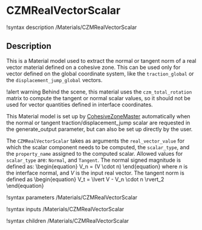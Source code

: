 # CZMRealVectorScalar

!syntax description /Materials/CZMRealVectorScalar

## Description

This is a Material model used to extract the normal or tangent norm of a real vector material defined on a cohesive zone. This can be used only for vector defined on the global coordinate system, like the `traction_global` or the `displacement_jump_global` vectors.

!alert warning
Behind the scene, this material uses the `czm_total_rotation` matrix to compute the tangent or normal scalar values, so it should not be used for vector quantities defined in interface coordinates.

This Material model is set up by [CohesiveZoneMaster](CohesiveZoneMaster/index.md) automatically
when the normal or tangent traction/displacement_jump scalar are requested in the generate_output parameter, but can also be set up directly by the user.  

The `CZMRealVectorScalar` takes as arguments the `real_vector_value`  for which the scalar component needs to be computed, the `scalar_type`, and the `property_name` assigned to the computed scalar.
Allowed values for `scalar_type` are: `Normal`, and `Tangent`.
The normal signed magnitude is defined as:
\begin{equation}
V_n = (V \cdot n)
\end{equation}
where $n$ is the interface normal, and $V$ is the input real vector.
The tangent norm is defined as
\begin{equation}
V_t = \lvert V - V_n \cdot n \rvert_2
\end{equation}

!syntax parameters /Materials/CZMRealVectorScalar

!syntax inputs /Materials/CZMRealVectorScalar

!syntax children /Materials/CZMRealVectorScalar
